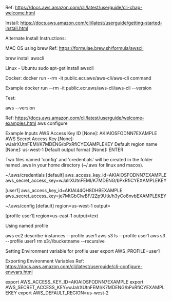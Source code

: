 Ref: https://docs.aws.amazon.com/cli/latest/userguide/cli-chap-welcome.html

Install:
https://docs.aws.amazon.com/cli/latest/userguide/getting-started-install.html

Alternate Install Instructions:

MAC OS using brew
Ref: https://formulae.brew.sh/formula/awscli

brew install awscli

Linux - Ubuntu
sudo apt-get install awscli

Docker:
docker run --rm -it public.ecr.aws/aws-cli/aws-cli command

Example
docker run --rm -it public.ecr.aws/aws-cli/aws-cli --version

Test:

aws --version


Ref: https://docs.aws.amazon.com/cli/latest/userguide/welcome-examples.html
aws configure

Example Inputs
AWS Access Key ID [None]: AKIAIOSFODNN7EXAMPLE
AWS Secret Access Key [None]: wJalrXUtnFEMI/K7MDENG/bPxRfiCYEXAMPLEKEY
Default region name [None]: us-west-1
Default output format [None]: ENTER


Two files named 'config' and 'credentials' will be created in the folder named .aws in your home directory (~/.aws for linux and macos).


~/.aws/credentials
[default]
aws_access_key_id=AKIAIOSFODNN7EXAMPLE
aws_secret_access_key=wJalrXUtnFEMI/K7MDENG/bPxRfiCYEXAMPLEKEY


[user1]
aws_access_key_id=AKIAI44QH8DHBEXAMPLE
aws_secret_access_key=je7MtGbClwBF/2Zp9Utk/h3yCo8nvbEXAMPLEKEY




~/.aws/config
[default]
region=us-west-1
output=


[profile user1]
region=us-east-1
output=text


Using named profile

aws ec2 describe-instances --profile user1
aws s3 ls --profile user1
aws s3 --profile user1 rm s3://bucketname --recursive


Setting Environment variable for profile user
export AWS_PROFILE=user1


Exporting Environment Variables
Ref: https://docs.aws.amazon.com/cli/latest/userguide/cli-configure-envvars.html

export AWS_ACCESS_KEY_ID=AKIAIOSFODNN7EXAMPLE
export AWS_SECRET_ACCESS_KEY=wJalrXUtnFEMI/K7MDENG/bPxRfiCYEXAMPLEKEY
export AWS_DEFAULT_REGION=us-west-2




